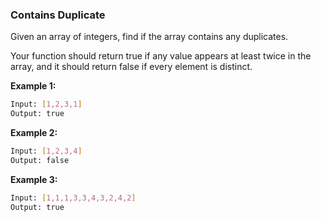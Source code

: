 ### Contains Duplicate

Given an array of integers, find if the array contains any duplicates.

Your function should return true if any value appears at least twice in the array, and it should return false if every element is distinct.

**Example 1:**

```bash
Input: [1,2,3,1]
Output: true
```

**Example 2:**

```bash
Input: [1,2,3,4]
Output: false
```

**Example 3:**

```bash
Input: [1,1,1,3,3,4,3,2,4,2]
Output: true
```